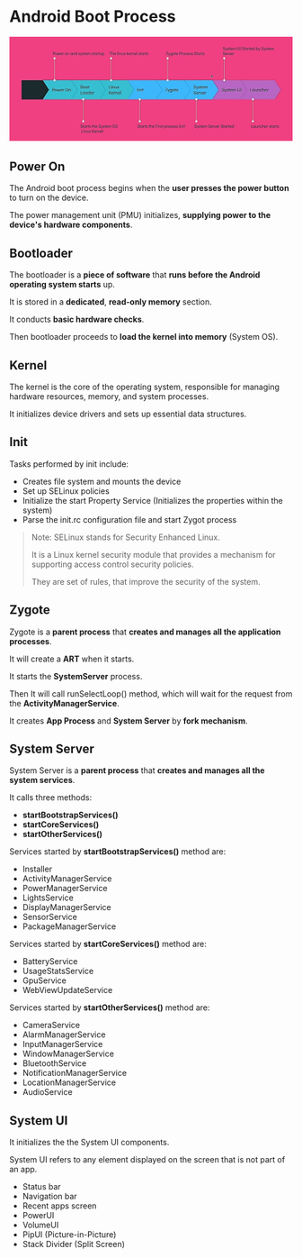 # Android Boot Process

![Android Boot Process](../Images/android-boot-process.png)

## Power On

The Android boot process begins when the **user presses the power button** to turn on the device.

The power management unit (PMU) initializes, **supplying power to the device's hardware components**.

## Bootloader

The bootloader is a **piece of software** that **runs before the Android operating system starts** up.

It is stored in a **dedicated**, **read-only memory** section.

It conducts **basic hardware checks**.

Then bootloader proceeds to **load the kernel into memory** (System OS).

## Kernel

The kernel is the core of the operating system, responsible for managing hardware resources, memory, and system processes.

It initializes device drivers and sets up essential data structures.

## Init

Tasks performed by init include:

- Creates file system and mounts the device
- Set up SELinux policies
- Initialize the start Property Service (Initializes the properties within the system)
- Parse the init.rc configuration file and start Zygot process

> Note: SELinux stands for Security Enhanced Linux.
>
> It is a Linux kernel security module that provides a mechanism for supporting access control security policies.
>
> They are set of rules, that improve the security of the system.

## Zygote

Zygote is a **parent process** that **creates and manages all the application processes**.

It will create a **ART** when it starts.

It starts the **SystemServer** process.

Then It will call runSelectLoop() method, which will wait for the request from the **ActivityManagerService**.

It creates **App Process** and **System Server** by **fork mechanism**.

## System Server

System Server is a **parent process** that **creates and manages all the system services**.

It calls three methods:

- **startBootstrapServices()**
- **startCoreServices()**
- **startOtherServices()**

Services started by **startBootstrapServices()** method are:

- Installer
- ActivityManagerService
- PowerManagerService
- LightsService
- DisplayManagerService
- SensorService
- PackageManagerService

Services started by **startCoreServices()** method are:

- BatteryService
- UsageStatsService
- GpuService
- WebViewUpdateService

Services started by **startOtherServices()** method are:

- CameraService
- AlarmManagerService
- InputManagerService
- WindowManagerService
- BluetoothService
- NotificationManagerService
- LocationManagerService
- AudioService

## System UI

It initializes the the System UI components.

System UI refers to any element displayed on the screen that is not part of an app.

- Status bar
- Navigation bar 
- Recent apps screen
- PowerUI
- VolumeUI
- PipUI (Picture-in-Picture)
- Stack Divider (Split Screen)

